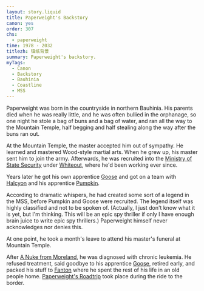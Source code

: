 ```yaml
---
layout: story.liquid
title: Paperweight's Backstory
canon: yes
order: 307
chs:
  - paperweight
time: 1978 - 2032
titlezh: 镇纸背景
summary: Paperweight's backstory.
myTags:
  - Canon
  - Backstory
  - Bauhinia
  - Coastline
  - MSS
---
```


Paperweight was born in the countryside in northern Bauhinia. His parents died when he was really little, and he was often bullied in the orphanage, so one night he stole a bag of buns and a bag of water, and ran all the way to the Mountain Temple, half begging and half stealing along the way after the buns ran out.

At the Mountain Temple, the master accepted him out of sympathy. He learned and mastered Wood-style martial arts. When he grew up, his master sent him to join the army. Afterwards, he was recruited into the [Ministry of State Security](/world/bauhinia/mss/) under [Whiteout](/characters/whiteout/), where he'd been working ever since.

Years later he got his own apprentice [Goose](/character/goose/) and got on a team with [Halcyon](/characters/halcyon/) and his apprentice [Pumpkin](/characters/pumpkin/).

According to dramatic whispers, he had created some sort of a legend in the MSS, before Pumpkin and Goose were recruited. The legend itself was highly classified and not to be spoken of. (Actually, I just don't know what it is yet, but I'm thinking. This will be an epic spy thriller if only I have enough brain juice to write epic spy thrillers.) Paperweight himself never acknowledges nor denies this.

At one point, he took a month's leave to attend his master's funeral at Mountain Temple.

After [A Nuke from Moreland](/stories/a-nuke-from-moreland/), he was diagnosed with chronic leukemia. He refused treatment, said goodbye to his apprentice [Goose](/characters/goose/), retired early, and packed his stuff to [Fanton](/world/fanton/) where he spent the rest of his life in an old people home. [Paperweight's Roadtrip](/stories/paperweights-roadtrip/) took place during the ride to the border.
